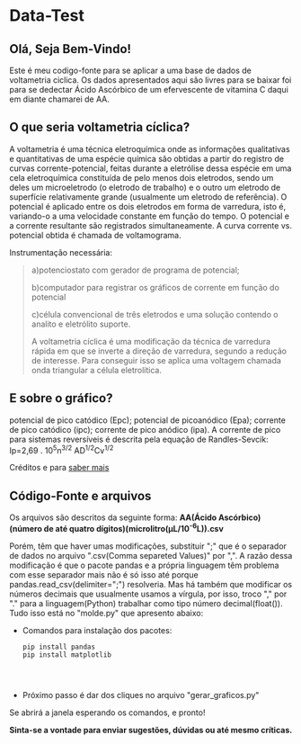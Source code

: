 # Data-Test 
<h2>Olá, Seja Bem-Vindo!</h2>
<p>Este é meu codigo-fonte para se aplicar a uma base de dados de voltametria
ciclica. Os dados apresentados aqui são livres para se baixar foi para se 
dedectar Ácido Ascórbico de um efervescente de vitamina C daqui em diante chamarei de AA.</p>
<article>
  <h2>O que seria voltametria cíclica?</h2>
  <p>A voltametria é uma técnica eletroquímica onde as informações qualitativas e quantitativas de uma espécie química são obtidas a partir do registro de curvas corrente-potencial, feitas durante a eletrólise dessa espécie em uma cela eletroquímica constituída de pelo menos dois eletrodos, sendo um deles um microeletrodo (o eletrodo de trabalho) e o outro um eletrodo de superfície relativamente grande (usualmente um eletrodo de referência). O potencial é aplicado entre os dois eletrodos em forma de varredura, isto é, variando-o a uma velocidade constante em função do tempo. O potencial e a corrente resultante são registrados simultaneamente. A curva corrente vs. potencial obtida é chamada de voltamograma.</p>
</article>

Instrumentação necessária:
<blockquote>
<div>
<p>a)potenciostato com gerador de programa de potencial;</p>
<p>b)computador para registrar os gráficos de corrente em função do
potencial</p>
<p>c)célula convencional de três eletrodos e uma solução contendo o
analito e eletrólito suporte.</p>
A voltametria cíclica é uma modificação da técnica de varredura
rápida em que se inverte a direção de varredura, segundo a
redução de interesse. Para conseguir isso se aplica uma
voltagem chamada onda triangular a célula eletrolítica.
</div>
</blockquote>

<article>
  <h2>E sobre o gráfico?</h2>
  <p>potencial de pico catódico (Epc); potencial de picoanódico (Epa); corrente de pico catódico (ipc); corrente de pico anódico (ipa). 
A corrente de pico para sistemas reversíveis é descrita pela equação de
Randles-Sevcik:
    Ip=2,69 . 10<sup>5</sup>n<sup>3/2</sup> AD<sup>1/2</sup>Cv<sup>1/2</sup></p>
</article>

Créditos e para <a href="http://www.riidfcm-cyted.fq.edu.uy/archivos/Curso_Tecnicas_aplicadas_al_desarrollo_de_metalofarmacos/presentaciones_clases/Voltametria.pdf#:~:text=A%20voltametria%20c%C3%ADclica%20compreende%20um%20grupo%20de%20m%C3%A9todos,eletrodo%20de%20trabalho%2C%20atrav%C3%A9s%20do%20uso%20de%20microeletrodos.">saber mais</a> 

<h2>Código-Fonte e arquivos</h2>
<p>Os arquivos são descritos da seguinte forma: 
  <strong>AA(Ácido Ascórbico)(número de até quatro dígitos)(microlitro(μL/10<sup>-6</sup>L)).csv</strong></p>
Porém, têm que haver umas modificações, substituir ";" que é o separador de dados no arquivo ".csv(Comma separeted Values)" por ",". A razão dessa modificação é que o pacote pandas e a própria linguagem têm problema com esse separador mais não é só isso até porque pandas.read_csv(delimiter=";") resolveria. Mas há também que modificar os números decimais que usualmente usamos a vírgula, por isso, troco "," por "." para a linguagem(Python) trabalhar como tipo número decimal(float()). Tudo isso está no "molde.py" que apresento abaixo:</p>

<ul>
<li>Comandos para instalação dos pacotes:</li>

  
```
pip install pandas
pip install matplotlib
  
  
  
```
  
<li>Próximo passo é dar dos cliques no arquivo "gerar_graficos.py"</li>
  
  
</ul>

<p>Se abrirá a janela esperando os comandos, e pronto!</p>
<strong>Sinta-se a vontade para enviar sugestões, dúvidas ou até mesmo críticas.</strong>
